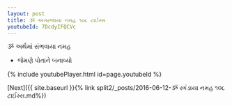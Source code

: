 ```yaml
---
layout: post
title: ૐ અગરજાયા નમહ ૧૦૮ ટાઈમ્સ
youtubeId: 7DcdyIFQCVc
---
```

 
 
 ૐ અર્થમાં સંભવાયા નમહ  
 
 -  જેમણે પોતાને બનાવ્યો 
 
  
 
  
 
 
 
 
 
 


{% include youtubePlayer.html id=page.youtubeId %}
 
[Next]({{ site.baseurl }}{% link  split2/_posts/2016-06-12-ૐ સ્કંડાયા નમહ ૧૦૮ ટાઈમ્સ.md%})
 
